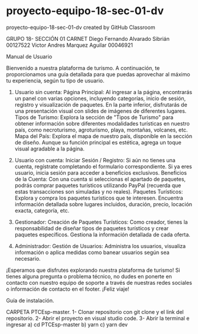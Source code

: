 # proyecto-equipo-18-sec-01-dv
proyecto-equipo-18-sec-01-dv created by GitHub Classroom


  GRUPO 18- SECCIÓN 01               CARNET
Diego Fernando Alvarado Sibrián     00127522
Victor Andres Marquez Aguilar       00046921


Manual de Usuario

Bienvenido a nuestra plataforma de turismo. A continuación, te proporcionamos una guía detallada para que puedas aprovechar al máximo tu experiencia, según tu tipo de usuario.

1. Usuario sin cuenta:
Página Principal:
Al ingresar a la página, encontrarás un panel con varias opciones, incluyendo categorías, inicio de sesión, registro y visualización de paquetes.
En la parte inferior, disfrutarás de una presentación visual con slides de imágenes de diferentes lugares.
Tipos de Turismo:
Explora la sección de "Tipos de Turismo" para obtener información sobre diferentes modalidades turísticas en nuestro país, como necroturismo, agroturismo, playa, montañas, volcanes, etc.
Mapa del País:
Explora el mapa de nuestro país, disponible en la sección de diseño. Aunque su función principal es estética, agrega un toque visual agradable a la página.

2. Usuario con cuenta:
Iniciar Sesión / Registro:
Si aún no tienes una cuenta, regístrate completando el formulario correspondiente. Si ya eres usuario, inicia sesión para acceder a beneficios exclusivos.
Beneficios de la Cuenta:
Con una cuenta si seleccionas el apartado de paquetes, podrás comprar paquetes turísticos utilizando PayPal (recuerda que estas transacciones son simuladas y no reales).
Paquetes Turísticos:
Explora y compra los paquetes turísticos que te interesen. Encuentra información detallada sobre lugares incluidos, duración, precio, locación exacta, categoría, etc.

3. Gestionador:
Creación de Paquetes Turísticos:
Como creador, tienes la responsabilidad de diseñar tipos de paquetes turísticos y crear paquetes específicos. Gestiona la información detallada de cada oferta.

4. Administrador:
Gestión de Usuarios:
Administra los usuarios, visualiza información o aplica medidas como banear usuarios según sea necesario.

¡Esperamos que disfrutes explorando nuestra plataforma de turismo! Si tienes alguna pregunta o problema técnico, no dudes en ponerte en contacto con nuestro equipo de soporte a través de nuestras redes sociales o información de contacto en el footer. ¡Feliz viaje!




Guía de instalación.

CARPETA PTCEsp-master.
1- Clonar repositorio con git clone y el link del repositorio.
2- Abrir el proyecto en visual studio code.
3- Abrir la terminal e ingresar 
     a) cd PTCEsp-master
     b) yarn
     c) yarn dev

     
